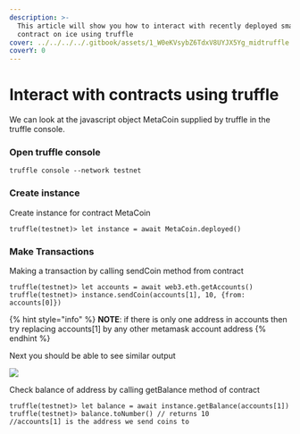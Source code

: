 ```yaml
---
description: >-
  This article will show you how to interact with recently deployed smart
  contract on ice using truffle
cover: ../../../../.gitbook/assets/1_W0eKVsybZ6TdxV8UYJX5Yg_midtruffle.jpg
coverY: 0
---
```


# Interact with contracts using truffle

We can look at the javascript object MetaCoin supplied by truffle in the truffle console.

### Open truffle console

```
truffle console --network testnet
```

### Create instance

Create instance for contract MetaCoin

```
truffle(testnet)> let instance = await MetaCoin.deployed()
```

### Make Transactions

Making a transaction by calling sendCoin method from contract

```
truffle(testnet)> let accounts = await web3.eth.getAccounts()
truffle(testnet)> instance.sendCoin(accounts[1], 10, {from: accounts[0]})
```

{% hint style="info" %}
**NOTE**: if there is only one address in accounts then try replacing accounts\[1] by any other metamask account address
{% endhint %}

Next you should be able to see similar output

![ ](https://lh6.googleusercontent.com/B8nfTYuV9uBO-XBctrOm8uLsT-Sp9TTABZ2za5zPJvdHtEvgyGbWvc1iu6xWUvdzKvIlduZZ6OhstAXnIFo4Hpwt08BHmfYMmaQOTzMQXVpRS1kWwFLzc0CA9wtZstvArVBexSkS)

Check balance of address by calling getBalance method of contract

```
truffle(testnet)> let balance = await instance.getBalance(accounts[1])
truffle(testnet)> balance.toNumber() // returns 10
//accounts[1] is the address we send coins to
```

